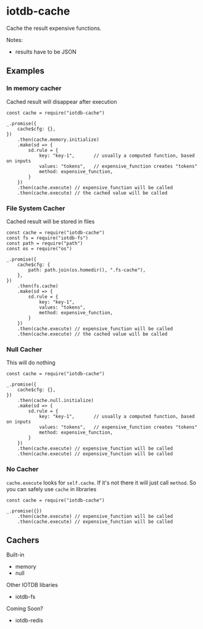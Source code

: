 # iotdb-cache

Cache the result expensive functions.

Notes:

* results have to be JSON

## Examples

### In memory cacher

Cached result will disappear after execution

    const cache = require("iotdb-cache")

    _.promise({
        cache$cfg: {},
    })
        .then(cache.memory.initialize)
        .make(sd => {
            sd.rule = {
                key: "key-1",       // usually a computed function, based on inputs
                values: "tokens",   // expensive_function creates "tokens"
                method: expensive_function,
            }
        })
        .then(cache.execute) // expensive_function will be called
        .then(cache.execute) // the cached value will be called


### File System Cacher

Cached result will be stored in files

    const cache = require("iotdb-cache")
    const fs = require("iotdb-fs")
    const path = require("path")
    const os = require("os")

    _.promise({
        cache$cfg: {
            path: path.join(os.homedir(), ".fs-cache"),
        },
    })
        .then(fs.cache)
        .make(sd => {
            sd.rule = {
                key: "key-1",
                values: "tokens",   
                method: expensive_function,
            }
        })
        .then(cache.execute) // expensive_function will be called
        .then(cache.execute) // the cached value will be called

### Null Cacher

This will do nothing

    const cache = require("iotdb-cache")

    _.promise({
        cache$cfg: {},
    })
        .then(cache.null.initialize)
        .make(sd => {
            sd.rule = {
                key: "key-1",       // usually a computed function, based on inputs
                values: "tokens",   // expensive_function creates "tokens"
                method: expensive_function,
            }
        })
        .then(cache.execute) // expensive_function will be called
        .then(cache.execute) // expensive_function will be called

### No Cacher

`cache.execute` looks for `self.cache`. If it's not there it will just
call `method`. So you can safely use `cache` in libraries

    const cache = require("iotdb-cache")

    _.promise({})
        .then(cache.execute) // expensive_function will be called
        .then(cache.execute) // expensive_function will be called

## Cachers

Built-in

* memory
* null

Other IOTDB libaries

* iotdb-fs

Coming Soon?

* iotdb-redis
